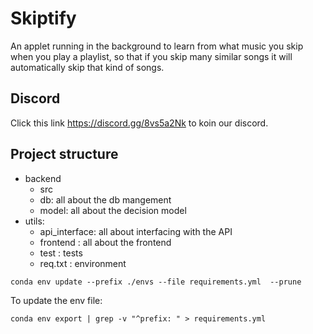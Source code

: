 # Skiptify

An applet running in the background to learn from what music you skip when you play a playlist, so that if you skip many similar songs it will automatically skip that kind of songs.

## Discord

Click this link https://discord.gg/8vs5a2Nk to koin our discord.

## Project structure

- backend
  - src
  - db: all about the db mangement
  - model: all about the decision model
- utils:
  - api_interface: all about interfacing with the API
  - frontend : all about the frontend
  - test : tests
  - req.txt : environment

`conda env update --prefix ./envs --file requirements.yml  --prune`

To update the env file:

`conda env export | grep -v "^prefix: " > requirements.yml`
